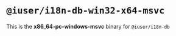 # `@iuser/i18n-db-win32-x64-msvc`

This is the **x86_64-pc-windows-msvc** binary for `@iuser/i18n-db`

